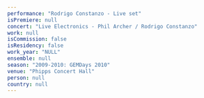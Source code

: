 ```yaml
---
performance: "Rodrigo Constanzo - Live set"
isPremiere: null
concert: "Live Electronics - Phil Archer / Rodrigo Constanzo"
work: null
isCommission: false
isResidency: false
work_year: "NULL"
ensemble: null
season: "2009-2010: GEMDays 2010"
venue: "Phipps Concert Hall"
person: null
country: null
---
```


